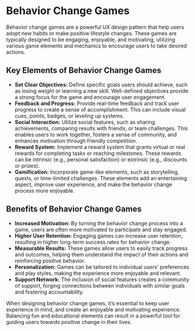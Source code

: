 # Behavior Change Games

Behavior change games are a powerful UX design pattern that help users adopt new habits or make positive lifestyle changes. These games are typically designed to be engaging, enjoyable, and motivating, utilizing various game elements and mechanics to encourage users to take desired actions.

## Key Elements of Behavior Change Games

- **Set Clear Objectives:** Define specific goals users should achieve, such as losing weight or learning a new skill. Well-defined objectives provide a strong focus for the game and encourage user engagement.
- **Feedback and Progress:** Provide real-time feedback and track user progress to create a sense of accomplishment. This can include visual cues, points, badges, or leveling up systems.
- **Social Interaction:** Utilize social features, such as sharing achievements, comparing results with friends, or team challenges. This enables users to work together, fosters a sense of community, and enhances motivation through friendly competition.
- **Reward System:** Implement a reward system that grants virtual or real rewards for completing tasks or reaching milestones. These rewards can be intrinsic (e.g., personal satisfaction) or extrinsic (e.g., discounts or prizes).
- **Gamification:** Incorporate game-like elements, such as storytelling, quests, or time-limited challenges. These elements add an entertaining aspect, improve user experience, and make the behavior change process more enjoyable.

## Benefits of Behavior Change Games

- **Increased Motivation:** By turning the behavior change process into a game, users are often more motivated to participate and stay engaged.
- **Higher User Retention:** Engaging games can increase user retention, resulting in higher long-term success rates for behavior change.
- **Measurable Results:** These games allow users to easily track progress and outcomes, helping them understand the impact of their actions and reinforcing positive behavior.
- **Personalization:** Games can be tailored to individual users’ preferences and play styles, making the experience more enjoyable and relevant.
- **Support Network:** The inclusion of social features creates a community of support, forging connections between individuals with similar goals and fostering accountability.

When designing behavior change games, it’s essential to keep user experience in mind, and create an enjoyable and motivating experience. Balancing fun and educational elements can result in a powerful tool for guiding users towards positive change in their lives.
